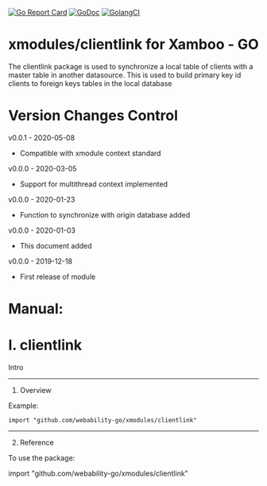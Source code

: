 [ ![Go Report Card](https://goreportcard.com/badge/github.com/webability-go/xmodules/clientlink)](https://goreportcard.com/report/github.com/webability-go/xmodules/clientlink)
[ ![GoDoc](https://godoc.org/github.com/webability-go/xmodules/clientlink?status.png)](https://godoc.org/github.com/webability-go/xmodules/clientlink)
[ ![GolangCI](https://golangci.com/badges/github.com/webability-go/xmodules/clientlink.svg)](https://golangci.com)

xmodules/clientlink for Xamboo - GO
================================

The clientlink package is used to synchronize a local table of clients with a master table in another datasource. This is used to build primary key id clients to foreign keys tables in the local database


Version Changes Control
=======================

v0.0.1 - 2020-05-08
- Compatible with xmodule context standard

v0.0.0 - 2020-03-05
- Support for multithread context implemented

v0.0.0 - 2020-01-23
- Function to synchronize with origin database added

v0.0.0 - 2020-01-03
- This document added

v0.0.0 - 2019-12-18
- First release of module


Manual:
=======================

I. clientlink
=======================

Intro

-----------------------
1. Overview

Example:

```
import "github.com/webability-go/xmodules/clientlink"

```


-----------------------
2. Reference

To use the package:

import "github.com/webability-go/xmodules/clientlink"
